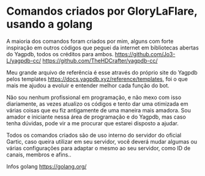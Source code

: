 # Comandos criados por GloryLaFlare, usando a golang

A maioria dos comandos foram criados por mim, alguns com forte inspiração em outros códigos que peguei da internet
em bibliotecas abertas do Yagpdb, todos os créditos para ambos.
https://github.com/Jo3-L/yagpdb-cc/
https://github.com/TheHDCrafter/yagpdb-cc/

Meu grande arquivo de referência é esse através do próprio site do Yagpdb pelos templates https://docs.yagpdb.xyz/reference/templates, foi o que mais me ajudou a evoluir e entender melhor cada função do bot.

Não sou nenhum profissional em programação, e não mexo com isso diariamente, as vezes atualizo os códigos e tento dar uma otimizada em várias coisas que eu fiz antigamente de uma maneira mais amadora. Sou amador e iniciante nessa área de programação e do Yagpdb, mas caso tenha dúvidas, pode vir a me procurar que estarei disposto a ajudar.

Todos os comandos criados são de uso interno do servidor do oficial Gartic, caso queira utilizar em seu servidor, você deverá mudar algumas ou várias configurações para adaptar o mesmo ao seu servidor, como ID de canais, membros e afins..

Infos golang https://golang.org/